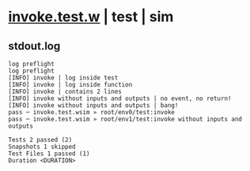# [invoke.test.w](../../../../../../examples/tests/sdk_tests/function/invoke.test.w) | test | sim

## stdout.log
```log
log preflight
log preflight
[INFO] invoke | log inside test
[INFO] invoke | log inside function
[INFO] invoke | contains 2 lines
[INFO] invoke without inputs and outputs | no event, no return!
[INFO] invoke without inputs and outputs | bang!
pass ─ invoke.test.wsim » root/env0/test:invoke                           
pass ─ invoke.test.wsim » root/env1/test:invoke without inputs and outputs

Tests 2 passed (2)
Snapshots 1 skipped
Test Files 1 passed (1)
Duration <DURATION>
```

